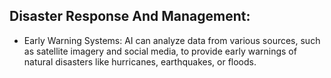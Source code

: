 ## Disaster Response And Management:
 - Early Warning Systems: AI can analyze data from various sources, such as satellite imagery and social media, to provide early warnings of natural disasters like hurricanes, earthquakes, or floods.
